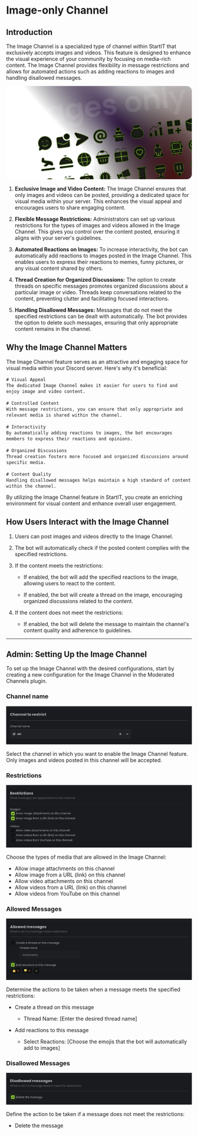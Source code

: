 # Image-only Channel

## Introduction

The Image Channel is a specialized type of channel within StartIT that exclusively accepts images and videos.
This feature is designed to enhance the visual experience of your community by focusing on media-rich content. The Image
Channel provides flexibility in message restrictions and allows for automated actions such as adding reactions to images
and handling disallowed messages.

![](../assets/v27.png)

1. **Exclusive Image and Video Content:** The Image Channel ensures that only images and videos can be posted,
   providing a dedicated space for visual media within your server. This enhances the visual appeal and encourages users
   to share engaging content.

2. **Flexible Message Restrictions:** Administrators can set up various restrictions for the types of images and videos
   allowed in the Image Channel. This gives you control over the content posted, ensuring it aligns with your server's
   guidelines.

3. **Automated Reactions on Images:** To increase interactivity, the bot can automatically add reactions to images
   posted in the Image Channel. This enables users to express their reactions to memes, funny pictures, or any visual
   content shared by others.

4. **Thread Creation for Organized Discussions:** The option to create threads on specific messages promotes organized
   discussions about a particular image or video. Threads keep conversations related to the content, preventing clutter
   and facilitating focused interactions.

5. **Handling Disallowed Messages:** Messages that do not meet the specified restrictions can be dealt with
   automatically. The bot provides the option to delete such messages, ensuring that only appropriate content remains in
   the channel.

## Why the Image Channel Matters

The Image Channel feature serves as an attractive and engaging space for visual media within your Discord server. Here's
why it's beneficial:

```cards
# Visual Appeal
The dedicated Image Channel makes it easier for users to find and enjoy image and video content.

# Controlled Content
With message restrictions, you can ensure that only appropriate and relevant media is shared within the channel.

# Interactivity
By automatically adding reactions to images, the bot encourages members to express their reactions and opinions.

# Organized Discussions
Thread creation fosters more focused and organized discussions around specific media.

# Content Quality
Handling disallowed messages helps maintain a high standard of content within the channel.
```

By utilizing the Image Channel feature in StartIT, you create an enriching environment for visual content and
enhance overall user engagement.

## How Users Interact with the Image Channel

1. Users can post images and videos directly to the Image Channel.

2. The bot will automatically check if the posted content complies with the specified restrictions.

3. If the content meets the restrictions:

    - If enabled, the bot will add the specified reactions to the image, allowing users to react to the content.

    - If enabled, the bot will create a thread on the image, encouraging organized discussions related to the content.

4. If the content does not meet the restrictions:

    - If enabled, the bot will delete the message to maintain the channel's content quality and adherence to guidelines.

---

## Admin: Setting Up the Image Channel

To set up the Image Channel with the desired configurations, start by creating a new configuration for the Image Channel
in the Moderated Channels plugin.

### Channel name

![](../assets/v36.png)

Select the channel in which you want to enable the Image Channel feature. Only images and videos
   posted in this channel will be accepted.

### Restrictions

![](../assets/v37.png)

Choose the types of media that are allowed in the Image Channel:

  - Allow image attachments on this channel
  - Allow image from a URL (link) on this channel
  - Allow video attachments on this channel
  - Allow videos from a URL (link) on this channel
  - Allow videos from YouTube on this channel

### Allowed Messages

![](../assets/v38.png)

Determine the actions to be taken when a message meets the specified restrictions:

  - Create a thread on this message
    - Thread Name: [Enter the desired thread name]

  - Add reactions to this message
    - Select Reactions: [Choose the emojis that the bot will automatically add to images]

### Disallowed Messages

![](../assets/v39.png)

Define the action to be taken if a message does not meet the restrictions:

  - Delete the message
